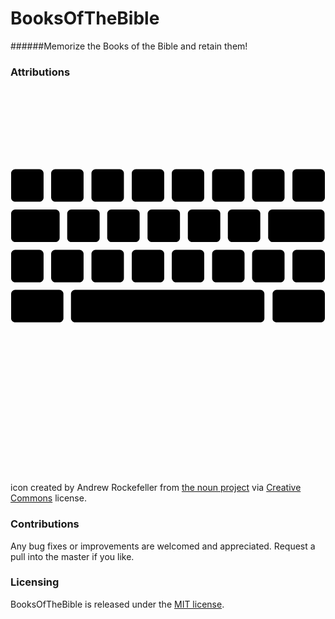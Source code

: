 BooksOfTheBible
===============
######Memorize the Books of the Bible and retain them!

### Attributions
<svg xmlns="http://www.w3.org/2000/svg" xmlns:xlink="http://www.w3.org/1999/xlink" version="1.0" x="0px" y="0px" viewBox="0 0 100 125" enable-background="new 0 0 100 100" xml:space="preserve"><path d="M1.5,36h7.7c0.7,0,1.3-0.6,1.3-1.3l0,0V27c0-0.7-0.6-1.3-1.3-1.3l0,0H1.5c-0.7,0-1.3,0.6-1.3,1.3l0,0v7.7  C0.2,35.5,0.8,36,1.5,36L1.5,36z"/><path d="M84.5,74.3h14c0.7,0,1.3-0.6,1.3-1.3l0,0v-7.7c0-0.7-0.6-1.3-1.3-1.3l0,0h-14c-0.7,0-1.3,0.6-1.3,1.3l0,0V73  C83.1,73.8,83.8,74.3,84.5,74.3L84.5,74.3z"/><path d="M79.3,74.3H20.5c-0.7,0-1.3-0.6-1.3-1.3l0,0v-7.7c0-0.7,0.6-1.3,1.3-1.3l0,0h58.8c0.7,0,1.3,0.6,1.3,1.3l0,0V73  C80.6,73.8,80,74.3,79.3,74.3L79.3,74.3z"/><path d="M1.5,74.3h14c0.7,0,1.3-0.6,1.3-1.3l0,0v-7.7c0-0.7-0.6-1.3-1.3-1.3l0,0h-14c-0.7,0-1.3,0.6-1.3,1.3l0,0V73  C0.2,73.8,0.8,74.3,1.5,74.3L1.5,74.3z"/><path d="M1.5,48.8h12.8c0.7,0,1.3-0.6,1.3-1.3l0,0v-7.7c0-0.7-0.6-1.3-1.3-1.3l0,0H1.5c-0.7,0-1.3,0.6-1.3,1.3l0,0v7.7  C0.2,48.2,0.8,48.8,1.5,48.8L1.5,48.8z"/><path d="M83.1,48.8h15.3c0.7,0,1.3-0.6,1.3-1.3l0,0v-7.7c0-0.7-0.6-1.3-1.3-1.3l0,0H83.1c-0.7,0-1.3,0.6-1.3,1.3l0,0v7.7  C82,48.2,82.5,48.8,83.1,48.8L83.1,48.8z"/><path d="M14.2,36h7.7c0.7,0,1.3-0.6,1.3-1.3l0,0V27c0-0.7-0.6-1.3-1.3-1.3l0,0h-7.7c-0.7,0-1.3,0.6-1.3,1.3l0,0v7.7  C13,35.5,13.5,36,14.2,36L14.2,36z"/><path d="M27,36h7.7c0.7,0,1.3-0.6,1.3-1.3l0,0V27c0-0.7-0.6-1.3-1.3-1.3l0,0H27c-0.7,0-1.3,0.6-1.3,1.3l0,0v7.7  C25.7,35.5,26.3,36,27,36L27,36z"/><path d="M39.8,36h7.7c0.7,0,1.3-0.6,1.3-1.3l0,0V27c0-0.7-0.6-1.3-1.3-1.3l0,0h-7.7c-0.7,0-1.3,0.6-1.3,1.3l0,0v7.7  C38.5,35.5,39,36,39.8,36L39.8,36z"/><path d="M52.5,36h7.7c0.7,0,1.3-0.6,1.3-1.3l0,0V27c0-0.7-0.6-1.3-1.3-1.3l0,0h-7.7c-0.7,0-1.3,0.6-1.3,1.3l0,0v7.7  C51.3,35.5,51.8,36,52.5,36L52.5,36z"/><path d="M65.3,36H73c0.7,0,1.3-0.6,1.3-1.3l0,0V27c0-0.7-0.6-1.3-1.3-1.3l0,0h-7.7c-0.7,0-1.3,0.6-1.3,1.3l0,0v7.7  C64,35.5,64.5,36,65.3,36L65.3,36z"/><path d="M78,36h7.7c0.7,0,1.3-0.6,1.3-1.3l0,0V27c0-0.7-0.6-1.3-1.3-1.3l0,0H78c-0.7,0-1.3,0.6-1.3,1.3l0,0v7.7  C76.8,35.5,77.3,36,78,36L78,36z"/><path d="M90.8,36h7.7c0.7,0,1.3-0.6,1.3-1.3l0,0V27c0-0.7-0.6-1.3-1.3-1.3l0,0h-7.7c-0.7,0-1.3,0.6-1.3,1.3l0,0v7.7  C89.5,35.5,90.1,36,90.8,36L90.8,36z"/><path d="M19.3,48.8H27c0.7,0,1.3-0.6,1.3-1.3l0,0v-7.7c0-0.7-0.6-1.3-1.3-1.3l0,0h-7.7c-0.7,0-1.3,0.6-1.3,1.3l0,0v7.7  C18,48.2,18.5,48.8,19.3,48.8L19.3,48.8z"/><path d="M32,48.8h7.7c0.7,0,1.3-0.6,1.3-1.3l0,0v-7.7c0-0.7-0.6-1.3-1.3-1.3l0,0H32c-0.7,0-1.3,0.6-1.3,1.3l0,0v7.7  C30.8,48.2,31.3,48.8,32,48.8L32,48.8z"/><path d="M44.8,48.8h7.7c0.7,0,1.3-0.6,1.3-1.3l0,0v-7.7c0-0.7-0.6-1.3-1.3-1.3l0,0h-7.7c-0.7,0-1.3,0.6-1.3,1.3l0,0v7.7  C43.5,48.2,44.2,48.8,44.8,48.8L44.8,48.8z"/><path d="M57.6,48.8h7.7c0.7,0,1.3-0.6,1.3-1.3l0,0v-7.7c0-0.7-0.6-1.3-1.3-1.3l0,0h-7.7c-0.7,0-1.3,0.6-1.3,1.3l0,0v7.7  C56.3,48.2,57,48.8,57.6,48.8L57.6,48.8z"/><path d="M70.3,48.8H78c0.7,0,1.3-0.6,1.3-1.3l0,0v-7.7c0-0.7-0.6-1.3-1.3-1.3l0,0h-7.7c-0.7,0-1.3,0.6-1.3,1.3l0,0v7.7  C69.1,48.2,69.6,48.8,70.3,48.8L70.3,48.8z"/><path d="M1.5,61.6h7.7c0.7,0,1.3-0.6,1.3-1.3l0,0v-7.7c0-0.7-0.6-1.3-1.3-1.3l0,0H1.5c-0.7,0-1.3,0.6-1.3,1.3l0,0v7.7  C0.2,61,0.8,61.6,1.5,61.6L1.5,61.6z"/><path d="M14.2,61.6h7.7c0.7,0,1.3-0.6,1.3-1.3l0,0v-7.7c0-0.7-0.6-1.3-1.3-1.3l0,0h-7.7c-0.7,0-1.3,0.6-1.3,1.3l0,0v7.7  C13,61,13.5,61.6,14.2,61.6L14.2,61.6z"/><path d="M27,61.6h7.7c0.7,0,1.3-0.6,1.3-1.3l0,0v-7.7c0-0.7-0.6-1.3-1.3-1.3l0,0H27c-0.7,0-1.3,0.6-1.3,1.3l0,0v7.7  C25.7,61,26.3,61.6,27,61.6L27,61.6z"/><path d="M39.8,61.6h7.7c0.7,0,1.3-0.6,1.3-1.3l0,0v-7.7c0-0.7-0.6-1.3-1.3-1.3l0,0h-7.7c-0.7,0-1.3,0.6-1.3,1.3l0,0v7.7  C38.5,61,39,61.6,39.8,61.6L39.8,61.6z"/><path d="M52.5,61.6h7.7c0.7,0,1.3-0.6,1.3-1.3l0,0v-7.7c0-0.7-0.6-1.3-1.3-1.3l0,0h-7.7c-0.7,0-1.3,0.6-1.3,1.3l0,0v7.7  C51.3,61,51.8,61.6,52.5,61.6L52.5,61.6z"/><path d="M65.3,61.6H73c0.7,0,1.3-0.6,1.3-1.3l0,0v-7.7c0-0.7-0.6-1.3-1.3-1.3l0,0h-7.7c-0.7,0-1.3,0.6-1.3,1.3l0,0v7.7  C64,61,64.5,61.6,65.3,61.6L65.3,61.6z"/><path d="M78,61.6h7.7c0.7,0,1.3-0.6,1.3-1.3l0,0v-7.7c0-0.7-0.6-1.3-1.3-1.3l0,0H78c-0.7,0-1.3,0.6-1.3,1.3l0,0v7.7  C76.8,61,77.3,61.6,78,61.6L78,61.6z"/><path d="M90.8,61.6h7.7c0.7,0,1.3-0.6,1.3-1.3l0,0v-7.7c0-0.7-0.6-1.3-1.3-1.3l0,0h-7.7c-0.7,0-1.3,0.6-1.3,1.3l0,0v7.7  C89.5,61,90.1,61.6,90.8,61.6L90.8,61.6z"/></svg>
 icon created by Andrew Rockefeller from [the noun project](https://thenounproject.com/search/?q=type&i=9980) via [Creative Commons](http://creativecommons.org/licenses/by/3.0/us/) license.

### Contributions
Any bug fixes or improvements are welcomed and appreciated.  Request a pull into the master if you like.

### Licensing
BooksOfTheBible is released under the [MIT license](http://opensource.org/licenses/mit-license.php).
